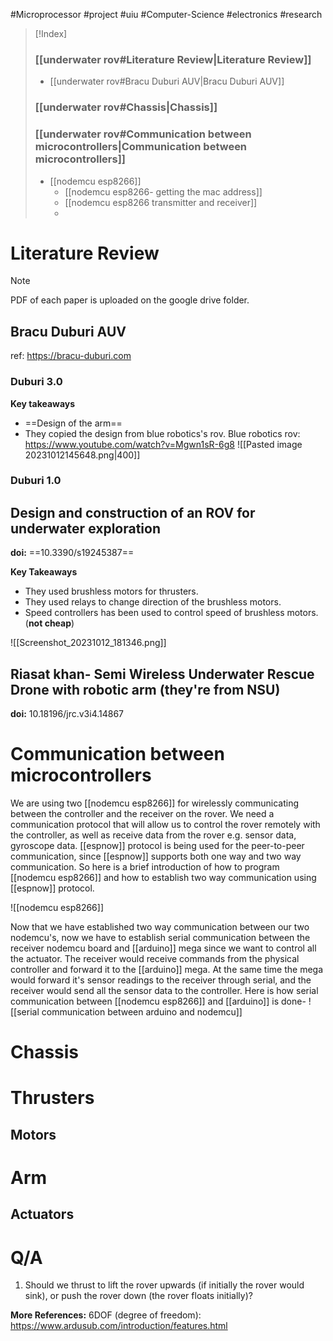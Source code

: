 #Microprocessor #project #uiu #Computer-Science #electronics #research 

>[!Index]
>### [[underwater rov#Literature Review|Literature Review]]
>- [[underwater rov#Bracu Duburi AUV|Bracu Duburi AUV]]
>### [[underwater rov#Chassis|Chassis]]
>
>### [[underwater rov#Communication between microcontrollers|Communication between microcontrollers]]
>- [[nodemcu esp8266]]
>	- [[nodemcu esp8266- getting the mac address]]
>	- [[nodemcu esp8266 transmitter and receiver]]
>	- 

# Literature Review

>[!Note]
>PDF of each paper is uploaded on the google drive folder.

## Bracu Duburi AUV
ref: https://bracu-duburi.com

### Duburi 3.0

**Key takeaways**
- ==Design of the arm== 
- They copied the design from blue robotics's rov.
	Blue robotics rov: https://www.youtube.com/watch?v=Mgwn1sR-6g8
![[Pasted image 20231012145648.png|400]]
### Duburi 1.0
## Design and construction of an ROV for underwater exploration

**doi:** ==10.3390/s19245387==


**Key Takeaways**
- They used brushless motors for thrusters.
- They used relays to change direction of the brushless motors.
- Speed controllers has been used to control speed of brushless motors. (**not cheap**)

![[Screenshot_20231012_181346.png]]

## Riasat khan- Semi Wireless Underwater Rescue Drone with robotic arm (they're from NSU)
**doi:** 10.18196/jrc.v3i4.14867









# Communication between microcontrollers

We are using two [[nodemcu esp8266]] for wirelessly communicating between the controller and the receiver on the rover.
We need a communication protocol that will allow us to control the rover remotely with the controller, as well as receive data from the rover e.g. sensor data, gyroscope data.
[[espnow]] protocol is being used for the peer-to-peer communication, since [[espnow]] supports both one way and two way communication. So here is a brief introduction of how to program [[nodemcu esp8266]] and how to establish two way communication using [[espnow]] protocol.

![[nodemcu esp8266]]

Now that we have established two way communication between our two nodemcu's, now we have to establish serial communication between the receiver nodemcu board and [[arduino]] mega since we want to control all the actuator. 
The receiver would receive commands from the physical controller and forward it to the [[arduino]] mega. At the same time the mega would forward it's sensor readings to the receiver through serial, and the receiver would send all the sensor data to the controller. Here is how serial communication between [[nodemcu esp8266]] and [[arduino]] is done-
![[serial communication between arduino and nodemcu]]

# Chassis

# Thrusters

## Motors

# Arm
## Actuators


# Q/A
1. Should we thrust to lift the rover upwards (if initially the rover would sink), or push the rover down (the rover floats initially)?

**More References:**
6DOF (degree of freedom): https://www.ardusub.com/introduction/features.html

